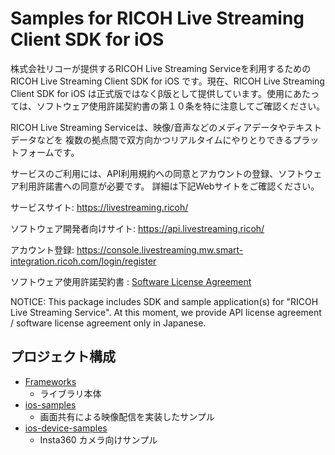 # Samples for RICOH Live Streaming Client SDK for iOS
株式会社リコーが提供するRICOH Live Streaming Serviceを利用するためのRICOH Live Streaming Client SDK for iOS です。現在、RICOH Live Streaming Client SDK for iOS は正式版ではなくβ版として提供しています。使用にあたっては、ソフトウェア使用許諾契約書の第１０条を特に注意してご確認ください。

RICOH Live Streaming Serviceは、映像/音声などのメディアデータやテキストデータなどを 複数の拠点間で双方向かつリアルタイムにやりとりできるプラットフォームです。

サービスのご利用には、API利用規約への同意とアカウントの登録、ソフトウェア利用許諾書への同意が必要です。 詳細は下記Webサイトをご確認ください。

サービスサイト: https://livestreaming.ricoh/

ソフトウェア開発者向けサイト: https://api.livestreaming.ricoh/

アカウント登録: https://console.livestreaming.mw.smart-integration.ricoh.com/login/register

ソフトウェア使用許諾契約書 : [Software License Agreement](SoftwareLicenseAgreement.txt)

NOTICE: This package includes SDK and sample application(s) for "RICOH Live Streaming Service". At this moment, we provide API license agreement / software license agreement only in Japanese.

## プロジェクト構成
- [Frameworks](./Frameworks)
    - ライブラリ本体
- [ios-samples](./ios-samples)
    - 画面共有による映像配信を実装したサンプル
- [ios-device-samples](./ios-device-samples/)
    - Insta360 カメラ向けサンプル
